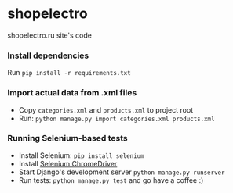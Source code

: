 # shopelectro
shopelectro.ru site's code

### Install dependencies
Run `pip install -r requirements.txt`


### Import actual data from .xml files
- Copy `categories.xml` and `products.xml` to project root
- Run: `python manage.py import categories.xml products.xml`

### Running Selenium-based tests
- Install Selenium: `pip install selenium`
- Install [Selenium ChromeDriver](https://sites.google.com/a/chromium.org/chromedriver/downloads)
- Start Django's development server `python manage.py runserver`
- Run tests: `python manage.py test` and go have a coffee :)